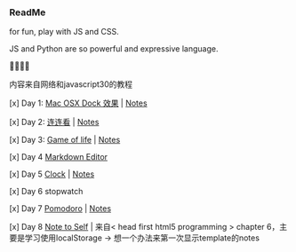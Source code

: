 ### ReadMe

for fun, play with JS and CSS.

JS and Python are so powerful and expressive language.

💪💪💪💪

内容来自网络和javascript30的教程



[x] Day 1: [Mac OSX Dock 效果](https://krisyu.github.io/21DaysofFunwithJS/day1/macdock.html) 	|	 [Notes](https://krisyu.github.io/21DaysofFunwithJS/day1/macdocknotes)

[x] Day 2: [连连看](https://krisyu.github.io/21DaysofFunwithJS/day2/llk.html) 	|	 [Notes](https://krisyu.github.io/21DaysofFunwithJS/day2/llknotes)

[x] Day 3: [Game of life](https://krisyu.github.io/21DaysofFunwithJS/day3/gameoflife.html) 	|	 [Notes](https://github.com/KrisYu/LeetCode-CLRS-Python/blob/master/289._game_of_life.md)

[x] Day 4 [Markdown Editor](https://krisyu.github.io/21DaysofFunwithJS/day4/index.html)

[x] Day 5  [Clock](https://krisyu.github.io/21DaysofFunwithJS/day5/clock.html) | [Notes](https://krisyu.github.io/21DaysofFunwithJS/day5/钟表)

[x] Day 6 stopwatch

[x] Day 7 [Pomodoro](https://krisyu.github.io/21DaysofFunwithJS/day7/index.html) | [Notes](http://krisyu.github.io//2017/01/10/copycat-pomodoro.html)

[x] Day 8 [Note to Self](https://krisyu.github.io/21DaysofFunwithJS/day8/notetoself.html) | 来自< head first html5 programming > chapter 6，主要是学习使用localStorage → 想一个办法来第一次显示template的notes